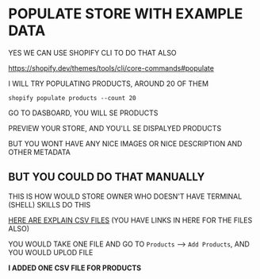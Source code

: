 # POPULATE STORE WITH EXAMPLE DATA

YES WE CAN USE SHOPIFY CLI TO DO THAT ALSO

<https://shopify.dev/themes/tools/cli/core-commands#populate>

I WILL TRY POPULATING PRODUCTS, AROUND 20 OF THEM

```
shopify populate products --count 20 
```

GO TO DASBOARD, YOU WILL SE PRODUCTS

PREVIEW YOUR STORE, AND YOU'LL SE DISPALYED PRODUCTS

BUT YOU WONT HAVE ANY NICE IMAGES OR NICE DESCRIPTION AND OTHER METADATA

## BUT YOU COULD DO THAT MANUALLY

THIS IS HOW WOULD STORE OWNER WHO DOESN'T HAVE TERMINAL (SHELL) SKILLS DO THIS

[HERE ARE EXPLAIN CSV FILES](https://help.shopify.com/en/manual/shopify-admin/productivity-tools/csv-files) (YOU HAVE LINKS IN HERE FOR THE FILES ALSO)

YOU WOULD TAKE ONE FILE AND GO TO `Products` --> `Add Products`, AND YOU WOULD UPLOD FILE

**I ADDED ONE CSV FILE FOR PRODUCTS**